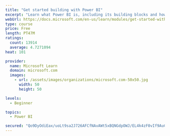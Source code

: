 ```yaml
---
title: "Get started building with Power BI"
excerpt: "Learn what Power BI is, including its building blocks and how they work together."
webUrl: https://docs.microsoft.com/en-us/learn/modules/get-started-with-power-bi/
type: course
price: Free
length: PT47M
ratings:
  count: 13914
  average: 4.7271094
heat: 101

provider:
  name: Microsoft Learn
  domain: microsoft.com
  images:
    - url: /assets/images/organizations/microsoft.com-50x50.jpg
      width: 50
      height: 50

levels:
  - Beginner

topics:
  - Power BI

secured: "Qo9DyOdiEax/uoLt9sa2J726AFCfNAvAWt5xBQNGdpOWJ/EL4k4zF0vIf9AuCRx4EvKUtfjfgOnyh0/ogTODXqmizh+8lh03+uNfgcAtC6K5pzR5JseddYuwP5CrF5W9vAgUQgUt09Fje2Yz1hROs7KHYCx/vMBJOhNAvu9RmDbaVPS74QDJ6qVispMXqcy7cQCOLOZ1BBedN8AzSNw5YrsDDIB8t2MufA69gblmxsHpL5nO42ICXseiBXU3yx85jCCuMVutsnD4UZxuILim65pEWbWf5AX0ClCZscrq/8mmruywX4DOc6TeiLybYEFMJNUBOoZPUMub2cX/Biy0WT95bye165qoxobztcEqwvRODzn08htVdzHAwU6duuRGliNinxvt1xJXdwdlBKbung==;DvWnkoyk+qSXIzaiqLdY5w=="
---
```


